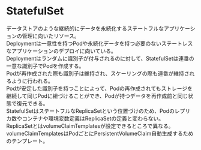 # StatefulSet

データストアのような継続的にデータを永続化するステートフルなアプリケーションの管理に向いたリソース。  
Deploymentは一意性を持つPodや永続化データを持つ必要のないステートレスなアプリケーションのデプロイに向いている。  
Deploymentはランダムに識別子が付与されるのに対して、StatefulSetは連番の一意な識別子でPodを作成する。  
Podが再作成された際も識別子は維持され、スケーリングの際も連番が維持されるように行われる。  
Podが安定した識別子を持つことによって、Podの再作成されてもストレージを継続して同じPodに紐づけることができ、Podが持つデータを再作成前と同じ状態で復元できる。  
StatefulSetはステートフルなReplicaSetという位置づけのため、Podのレプリカ数やコンテナや環境変数定義はReplicaSetの定義と変わらない。  
ReplicaSetとはvolumeClaimTemplatesが設定できるところで異なる。  
volumeClaimTemplatesはPodごとにPersistentVolumeClaim自動生成するためのテンプレート。  
